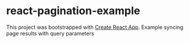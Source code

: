 # react-pagination-example
This project was bootstrapped with [Create React App](https://github.com/facebook/create-react-app).
Example syncing page results with query parameters